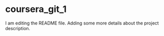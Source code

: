 # coursera_git_1
I am editing the README file. Adding some more details about the project description.
